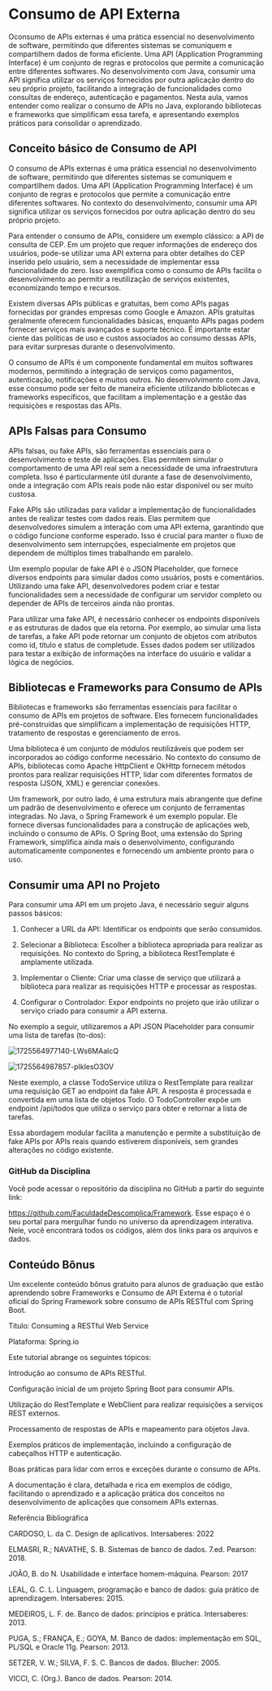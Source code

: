 # Consumo de API Externa

Oconsumo de APIs externas é uma prática essencial no desenvolvimento de software, permitindo que diferentes sistemas se comuniquem e compartilhem dados de forma eficiente. Uma API (Application Programming Interface) é um conjunto de regras e protocolos que permite a comunicação entre diferentes softwares. No desenvolvimento com Java, consumir uma API significa utilizar os serviços fornecidos por outra aplicação dentro do seu próprio projeto, facilitando a integração de funcionalidades como consultas de endereço, autenticação e pagamentos. Nesta aula, vamos entender como realizar o consumo de APIs no Java, explorando bibliotecas e frameworks que simplificam essa tarefa, e apresentando exemplos práticos para consolidar o aprendizado.


## Conceito básico de Consumo de API


O consumo de APIs externas é uma prática essencial no desenvolvimento de software, permitindo que diferentes sistemas se comuniquem e compartilhem dados. Uma API (Application Programming Interface) é um conjunto de regras e protocolos que permite a comunicação entre diferentes softwares. No contexto do desenvolvimento, consumir uma API significa utilizar os serviços fornecidos por outra aplicação dentro do seu próprio projeto.

Para entender o consumo de APIs, considere um exemplo clássico: a API de consulta de CEP. Em um projeto que requer informações de endereço dos usuários, pode-se utilizar uma API externa para obter detalhes do CEP inserido pelo usuário, sem a necessidade de implementar essa funcionalidade do zero. Isso exemplifica como o consumo de APIs facilita o desenvolvimento ao permitir a reutilização de serviços existentes, economizando tempo e recursos.

Existem diversas APIs públicas e gratuitas, bem como APIs pagas fornecidas por grandes empresas como Google e Amazon. APIs gratuitas geralmente oferecem funcionalidades básicas, enquanto APIs pagas podem fornecer serviços mais avançados e suporte técnico. É importante estar ciente das políticas de uso e custos associados ao consumo dessas APIs, para evitar surpresas durante o desenvolvimento.

O consumo de APIs é um componente fundamental em muitos softwares modernos, permitindo a integração de serviços como pagamentos, autenticação, notificações e muitos outros. No desenvolvimento com Java, esse consumo pode ser feito de maneira eficiente utilizando bibliotecas e frameworks específicos, que facilitam a implementação e a gestão das requisições e respostas das APIs.


## APIs Falsas para Consumo

APIs falsas, ou fake APIs, são ferramentas essenciais para o desenvolvimento e teste de aplicações. Elas permitem simular o comportamento de uma API real sem a necessidade de uma infraestrutura completa. Isso é particularmente útil durante a fase de desenvolvimento, onde a integração com APIs reais pode não estar disponível ou ser muito custosa.

Fake APIs são utilizadas para validar a implementação de funcionalidades antes de realizar testes com dados reais. Elas permitem que desenvolvedores simulem a interação com uma API externa, garantindo que o código funcione conforme esperado. Isso é crucial para manter o fluxo de desenvolvimento sem interrupções, especialmente em projetos que dependem de múltiplos times trabalhando em paralelo.

Um exemplo popular de fake API é o JSON Placeholder, que fornece diversos endpoints para simular dados como usuários, posts e comentários. Utilizando uma fake API, desenvolvedores podem criar e testar funcionalidades sem a necessidade de configurar um servidor completo ou depender de APIs de terceiros ainda não prontas.

Para utilizar uma fake API, é necessário conhecer os endpoints disponíveis e as estruturas de dados que ela retorna. Por exemplo, ao simular uma lista de tarefas, a fake API pode retornar um conjunto de objetos com atributos como id, título e status de completude. Esses dados podem ser utilizados para testar a exibição de informações na interface do usuário e validar a lógica de negócios.


## Bibliotecas e Frameworks para Consumo de APIs

Bibliotecas e frameworks são ferramentas essenciais para facilitar o consumo de APIs em projetos de software. Eles fornecem funcionalidades pré-construídas que simplificam a implementação de requisições HTTP, tratamento de respostas e gerenciamento de erros.

Uma biblioteca é um conjunto de módulos reutilizáveis que podem ser incorporados ao código conforme necessário. No contexto do consumo de APIs, bibliotecas como Apache HttpClient e OkHttp fornecem métodos prontos para realizar requisições HTTP, lidar com diferentes formatos de resposta (JSON, XML) e gerenciar conexões.

Um framework, por outro lado, é uma estrutura mais abrangente que define um padrão de desenvolvimento e oferece um conjunto de ferramentas integradas. No Java, o Spring Framework é um exemplo popular. Ele fornece diversas funcionalidades para a construção de aplicações web, incluindo o consumo de APIs. O Spring Boot, uma extensão do Spring Framework, simplifica ainda mais o desenvolvimento, configurando automaticamente componentes e fornecendo um ambiente pronto para o uso.


## Consumir uma API no Projeto

Para consumir uma API em um projeto Java, é necessário seguir alguns passos básicos: 

1. Conhecer a URL da API: Identificar os endpoints que serão consumidos.

2. Selecionar a Biblioteca: Escolher a biblioteca apropriada para realizar as requisições. No contexto do Spring, a biblioteca RestTemplate é amplamente utilizada.

3. Implementar o Cliente: Criar uma classe de serviço que utilizará a biblioteca para realizar as requisições HTTP e processar as respostas.

4. Configurar o Controlador: Expor endpoints no projeto que irão utilizar o serviço criado para consumir a API externa.

No exemplo a seguir, utilizaremos a API JSON Placeholder para consumir uma lista de tarefas (to-dos):

![1725564977140-LWs6MAalcQ](https://github.com/user-attachments/assets/b034dc75-d797-4bd5-aaa5-3c0696eca9c0)


![1725564987857-pIklesO3OV](https://github.com/user-attachments/assets/981ad2ad-4a8e-4c52-8daf-69e6b1e10ffb)



Neste exemplo, a classe TodoService utiliza o RestTemplate para realizar uma requisição GET ao endpoint da fake API. A resposta é processada e convertida em uma lista de objetos Todo. O TodoController expõe um endpoint /api/todos que utiliza o serviço para obter e retornar a lista de tarefas.

Essa abordagem modular facilita a manutenção e permite a substituição de fake APIs por APIs reais quando estiverem disponíveis, sem grandes alterações no código existente.

### GitHub da Disciplina

Você pode acessar o repositório da disciplina no GitHub a partir do seguinte link:

https://github.com/FaculdadeDescomplica/Framework. Esse espaço é o seu portal para mergulhar fundo no universo da aprendizagem interativa. Nele, você encontrará todos os códigos, além dos links para os arquivos e dados.

## Conteúdo Bônus

Um excelente conteúdo bônus gratuito para alunos de graduação que estão aprendendo sobre Frameworks e Consumo de API Externa é o tutorial oficial do Spring Framework sobre consumo de APIs RESTful com Spring Boot.

Título: Consuming a RESTful Web Service

Plataforma: Spring.io

Este tutorial abrange os seguintes tópicos:

Introdução ao consumo de APIs RESTful.

Configuração inicial de um projeto Spring Boot para consumir APIs.

Utilização do RestTemplate e WebClient para realizar requisições a serviços REST externos.

Processamento de respostas de APIs e mapeamento para objetos Java.

Exemplos práticos de implementação, incluindo a configuração de cabeçalhos HTTP e autenticação.

Boas práticas para lidar com erros e exceções durante o consumo de APIs.

A documentação é clara, detalhada e rica em exemplos de código, facilitando o aprendizado e a aplicação prática dos conceitos no desenvolvimento de aplicações que consomem APIs externas.

Referência Bibliográfica

CARDOSO, L. da C. Design de aplicativos. Intersaberes: 2022

ELMASRI, R.; NAVATHE, S. B. Sistemas de banco de dados. 7.ed. Pearson: 2018.

JOÃO, B. do N. Usabilidade e interface homem-máquina. Pearson: 2017

LEAL, G. C. L. Linguagem, programação e banco de dados: guia prático de aprendizagem. Intersaberes: 2015.

MEDEIROS, L. F. de. Banco de dados: princípios e prática. Intersaberes: 2013.

PUGA, S.; FRANÇA, E.; GOYA, M. Banco de dados: implementação em SQL, PL/SQL e Oracle 11g. Pearson: 2013.

SETZER, V. W.; SILVA, F. S. C. Bancos de dados. Blucher: 2005.

VICCI, C. (Org.). Banco de dados. Pearson: 2014.























